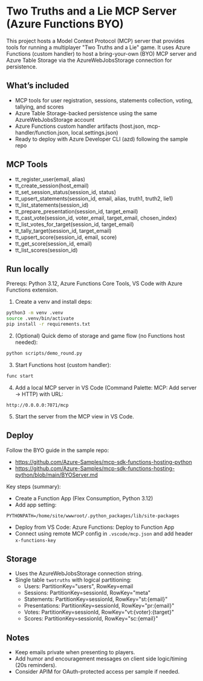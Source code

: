 # Two Truths and a Lie MCP Server (Azure Functions BYO)

This project hosts a Model Context Protocol (MCP) server that provides tools for running a multiplayer "Two Truths and a Lie" game. It uses Azure Functions (custom handler) to host a bring-your-own (BYO) MCP server and Azure Table Storage via the AzureWebJobsStorage connection for persistence.

## What’s included
- MCP tools for user registration, sessions, statements collection, voting, tallying, and scores
- Azure Table Storage-backed persistence using the same AzureWebJobsStorage account
- Azure Functions custom handler artifacts (host.json, mcp-handler/function.json, local.settings.json)
- Ready to deploy with Azure Developer CLI (azd) following the sample repo

## MCP Tools
- tt_register_user(email, alias)
- tt_create_session(host_email)
- tt_set_session_status(session_id, status)
- tt_upsert_statements(session_id, email, alias, truth1, truth2, lie1)
- tt_list_statements(session_id)
- tt_prepare_presentation(session_id, target_email)
- tt_cast_vote(session_id, voter_email, target_email, chosen_index)
- tt_list_votes_for_target(session_id, target_email)
- tt_tally_target(session_id, target_email)
- tt_upsert_score(session_id, email, score)
- tt_get_score(session_id, email)
- tt_list_scores(session_id)

## Run locally
Prereqs: Python 3.12, Azure Functions Core Tools, VS Code with Azure Functions extension.

1. Create a venv and install deps:
```bash
python3 -m venv .venv
source .venv/bin/activate
pip install -r requirements.txt
```
2. (Optional) Quick demo of storage and game flow (no Functions host needed):
```bash
python scripts/demo_round.py
```
3. Start Functions host (custom handler):
```bash
func start
```
4. Add a local MCP server in VS Code (Command Palette: MCP: Add server → HTTP) with URL:
```
http://0.0.0.0:7071/mcp
```
5. Start the server from the MCP view in VS Code.

## Deploy
Follow the BYO guide in the sample repo:
- https://github.com/Azure-Samples/mcp-sdk-functions-hosting-python
- https://github.com/Azure-Samples/mcp-sdk-functions-hosting-python/blob/main/BYOServer.md

Key steps (summary):
- Create a Function App (Flex Consumption, Python 3.12)
- Add app setting:
```
PYTHONPATH=/home/site/wwwroot/.python_packages/lib/site-packages
```
- Deploy from VS Code: Azure Functions: Deploy to Function App
- Connect using remote MCP config in `.vscode/mcp.json` and add header `x-functions-key`

## Storage
- Uses the AzureWebJobsStorage connection string.
- Single table `twotruths` with logical partitioning:
  - Users: PartitionKey="users", RowKey=email
  - Sessions: PartitionKey=sessionId, RowKey="meta"
  - Statements: PartitionKey=sessionId, RowKey="st:{email}"
  - Presentations: PartitionKey=sessionId, RowKey="pr:{email}"
  - Votes: PartitionKey=sessionId, RowKey="vt:{voter}:{target}"
  - Scores: PartitionKey=sessionId, RowKey="sc:{email}"

## Notes
- Keep emails private when presenting to players.
- Add humor and encouragement messages on client side logic/timing (20s reminders).
- Consider APIM for OAuth-protected access per sample if needed.
